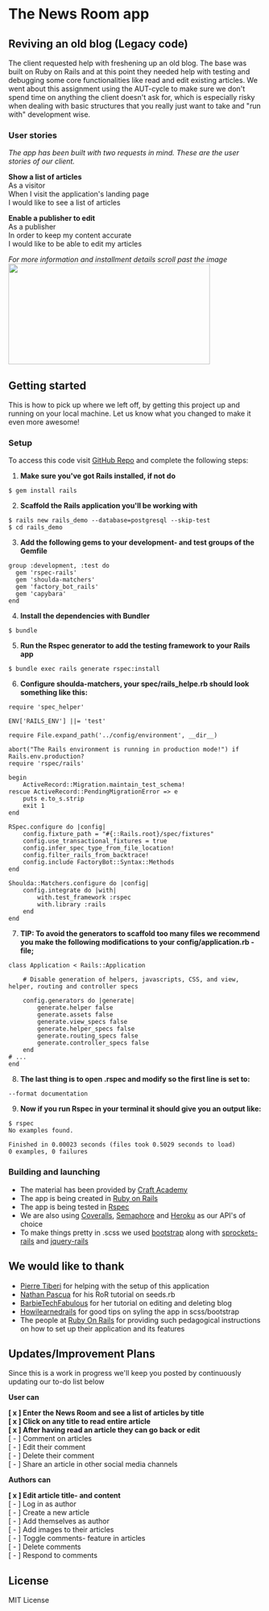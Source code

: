 # The News Room app
## Reviving an old blog (Legacy code)
The client requested help with freshening up an old blog. The base was built on Ruby on Rails and at this point they needed help with testing and debugging some core functionalities like read and edit existing articles. We went about this assignment using the AUT-cycle to make sure we don't spend time on anything the client doesn't ask for, which is especially risky when dealing with basic structures that you really just want to take and "run with" development wise.

### User stories
*The app has been built with two requests in mind. These are the user stories of our client.*

**Show a list of articles**<br>
As a visitor <br>
When I visit the application's landing page <br>
I would like to see a list of articles

**Enable a publisher to edit**<br>
As a publisher<br>
In order to keep my content accurate<br>
I would like to be able to edit my articles

*For more information and installment details scroll past the image*<br>
<img src="./Assets/library.jpg" width="400" height="200"><br>

## Getting started
This is how to pick up where we left off, by getting this project up and running on your local machine. Let us know what you changed to make it even more awesome! 
### Setup
To access this code visit [GitHub Repo](https://github.com/kfrostare/AUT-cycle) and complete the following steps:

1. **Make sure you've got Rails installed, if not do**
```
$ gem install rails
```
2. **Scaffold the Rails application you'll be working with**
```
$ rails new rails_demo --database=postgresql --skip-test
$ cd rails_demo
```
3. **Add the following gems to your development- and test groups of the Gemfile**
```
group :development, :test do
  gem 'rspec-rails'
  gem 'shoulda-matchers'
  gem 'factory_bot_rails'
  gem 'capybara' 
end
```
4. **Install the dependencies with Bundler**
```
$ bundle 
```
5. **Run the Rspec generator to add the testing framework to your Rails app**
```
$ bundle exec rails generate rspec:install

```
6. **Configure shoulda-matchers, your spec/rails_helpe.rb should look something like this:**
```
require 'spec_helper'

ENV['RAILS_ENV'] ||= 'test'

require File.expand_path('../config/environment', __dir__)

abort("The Rails environment is running in production mode!") if 				Rails.env.production?
require 'rspec/rails'

begin
	ActiveRecord::Migration.maintain_test_schema!
rescue ActiveRecord::PendingMigrationError => e
	puts e.to_s.strip
	exit 1
end

RSpec.configure do |config|
	config.fixture_path = "#{::Rails.root}/spec/fixtures"
	config.use_transactional_fixtures = true
	config.infer_spec_type_from_file_location!
	config.filter_rails_from_backtrace!
	config.include FactoryBot::Syntax::Methods
end

Shoulda::Matchers.configure do |config|
	config.integrate do |with|
		with.test_framework :rspec
		with.library :rails
	end
end
```
7. **TIP: To avoid the generators to scaffold too many files we recommend you make the following modifications to your config/application.rb -file;**
```
class Application < Rails::Application

	# Disable generation of helpers, javascripts, CSS, and view, helper, routing and controller specs

	config.generators do |generate|
		generate.helper false
		generate.assets false
		generate.view_specs false
		generate.helper_specs false
		generate.routing_specs false
		generate.controller_specs false
	end
# ...
end
```
8. **The last thing is to open .rspec and modify so the first line is set to:**
```
--format documentation
```
9. **Now if you run Rspec in your terminal it should give you an output like:**
```
$ rspec
No examples found.

Finished in 0.00023 seconds (files took 0.5029 seconds to load)
0 examples, 0 failures
```
### Building and launching
- The material has been provided by [Craft Academy](learn.craftacademy.co) <br>
- The app is being created in [Ruby on Rails](https://rubyonrails.org/) <br>
- The app is being tested in [Rspec](rspec.info) <br>
- We are also using [Coveralls](https://coveralls.io/), [Semaphore](https://coveralls.io/) and [Heroku](http://heroku.com/) as our API's of choice
- To make things pretty in .scss we used [bootstrap](https://rubygems.org/gems/bootstrap) along with [sprockets-rails](https://rubygems.org/gems/sprockets-rails) and [jquery-rails](https://rubygems.org/gems/jquery-rails)

## We would like to thank
- [Pierre Tiberi](https://github.com/pierre-1) for helping with the setup of this application
- [Nathan Pascua](https://www.youtube.com/watch?v=Dtcp3mJznCw) for his RoR tutorial on seeds.rb
- [BarbieTechFabulous](https://www.youtube.com/watch?v=xbW4K3h8hRU&list=PLRtV6ODziifub4Eav114vhu0BGypwCLph&index=3&t=351s) for her tutorial on editing and deleting blog
- [Howilearnedrails](https://howilearnedrails.wordpress.com/2014/01/18/add-a-background-image-to-a-ruby-on-rails-app-using-bootstrap-css/) for good tips on syling the app in scss/bootstrap
- The people at [Ruby On Rails](https://guides.rubyonrails.org/getting_started.html#updating-articles) for providing such pedagogical instructions on how to set up their application and its features

## Updates/Improvement Plans
Since this is a work in progress we'll keep you posted by continuously updating our to-do list below

**User can**

**[ x ] Enter the News Room and see a list of articles by title** <br>
**[ x ] Click on any title to read entire article** <br>
**[ x ] After having read an article they can go back or edit** <br>
[ - ] Comment on articles <br>
[ - ] Edit their comment <br>
[ - ] Delete their comment <br>
[ - ] Share an article in other social media channels <br>

**Authors can**

**[ x ] Edit article title- and content** <br>
[ - ] Log in as author <br>
[ - ] Create a new article <br>
[ - ] Add themselves as author <br>
[ - ] Add images to their articles <br>
[ - ] Toggle comments- feature in articles <br>
[ - ] Delete comments <br>
[ - ] Respond to comments <br>

## License
MIT License